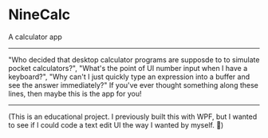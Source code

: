 # NineCalc
A calculator app

___

"Who decided that desktop calculator programs are supposde to to simulate pocket calculators?", "What's the point of UI number input when I have a keyboard?", "Why can't I just quickly type an expression into a buffer and see the answer immediately?"  If you've ever thought something along these lines, then maybe this is the app for you!

___

(This is an educational project.  I previously built this with WPF, but I wanted to see if I could code a text edit UI the way I wanted by myself. 🙂)